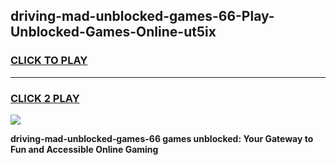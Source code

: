 
## driving-mad-unblocked-games-66-Play-Unblocked-Games-Online-ut5ix
<h3>
<a href="https://premium76.site?title=driving-mad-unblocked-games-66&ref=25A">CLICK TO PLAY</a></h3>
<hr>

<h3>
<a href="https://premium76.site?title=driving-mad-unblocked-games-66&ref=25A">CLICK 2 PLAY</a>
  
</h3>

<a href="https://premium76.site?title=driving-mad-unblocked-games-66&ref=25A"><img src="https://clearcache.store/games.png"></a>


**driving-mad-unblocked-games-66 games unblocked: Your Gateway to Fun and Accessible Online Gaming**
